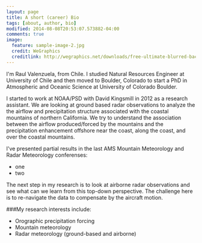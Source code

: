 ```yaml
---
layout: page
title: A short (career) Bio
tags: [about, author, bio]
modified: 2014-08-08T20:53:07.573882-04:00
comments: true
image:
  feature: sample-image-2.jpg
  credit: WeGraphics
  creditlink: http://wegraphics.net/downloads/free-ultimate-blurred-background-pack/
---
```


I'm Raul Valenzuela, from Chile. I studied Natural Resources Engineer at University of Chile and then
moved to Boulder, Colorado to start a PhD in Atmospheric and Oceanic Science at University of Colorado Boulder.

I started to work at NOAA/PSD with David Kingsmill in 2012 as a research assistant. We are looking at ground based radar observations to analyze the the airflow and precipitation structure associated with the coastal mountains of northern California. We try to understand the association between the airflow produced/forced by the mountains and the precipitation enhancement offshore near the coast, along the coast, and over the coastal mountains.

I've presented partial results in the last AMS Mountain Meteorology and Radar Meteorology conferenses:
* one
* two

The next step in my research is to look at airborne radar observations and see what can we learn from this top-down perspective. The challenge here is to re-navigate the data to compensate by the aircraft motion.

###My research interests include:

* Orographic precipitation forcing
* Mountain meteorology 
* Radar meteorology (ground-based and airborne)


